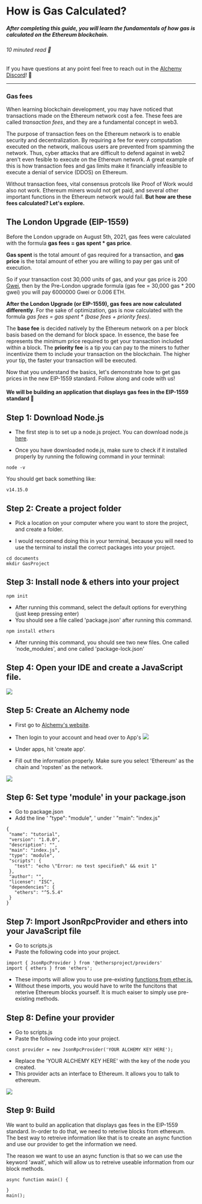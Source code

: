 # How is Gas Calculated? 
##### After completing this guide, you will learn the fundamentals of how gas is calculated on the Ethereum blockchain. 
###### 10 minuted read 📖

If you have questions at any point feel free to reach out in the [Alchemy Discord](https://discord.com/invite/mMGsVgd)! 🚀

_______
### Gas fees

When learning blockchain development, you may have noticed that transactions made on the Ethereum network cost a fee. These fees are called *transaction fees*, and they are a fundamental concept in web3.

The purpose of transaction fees on the Ethereum network is to enable security and decentralization. By requiring a fee for every computation executed on the network, malicous users are prevented from spamming the network. Thus, cyber attacks that are difficult to defend against in web2 aren't even fesible to execute on the Ethereum network. A great example of this is how transaction fees and gas limits make it financially infeasible to execute a denial of service (DDOS) on Ethereum. 

Without transaction fees, vital consensus protcols like Proof of Work would also not work. Ethereum miners would not get paid, and several other important functions in the Ethereum network would fail. **But how are these fees calculated? Let's explore.**



## The London Upgrade (EIP-1559)

Before the London upgrade on August 5th, 2021, gas fees were calculated with the formula **gas fees = gas spent * gas price**. 

**Gas spent** is the total amount of gas required for a transaction, and **gas price** is the total amount of ether you are willing to pay per gas unit of execution. 

So if your transaction cost 30,000 units of gas, and your gas price is 200 [Gwei](https://www.investopedia.com/terms/g/gwei-ethereum.asp#:~:text=Gwei%20is%20a%20denomination%20of,interference%20from%20a%20third%20party.), then by the Pre-London upgrade formula (gas fee = 30,000 gas * 200 gwei) you will pay 6000000 Gwei or 0.006 ETH. 

**After the London Upgrade (or EIP-1559), gas fees are now calculated differently**. For the sake of optimization, gas is now calculated with the formula *gas fees = gas spent * (base fees + priority fees)*. 

The **base fee** is decided natively by the Ethereum network on a per block basis based on the demand for block space. In essence, the base fee represents the minimum price required to get your transaction included within a block. The **priority fee** is a tip you can pay to the miners to futher incentivize them to include your transaction on the blockchain. The higher your tip, the faster your transaction will be executed. 

Now that you understand the basics, let's demonstrate how to get gas prices in the new EIP-1559 standard. Follow along and code with us!

#### We will be building an application that displays gas fees in the EIP-1559 standard 🚀


## Step 1: Download Node.js

* The first step is to set up a node.js project. You can download node.js [here](https://nodejs.org/en/download/). 

* Once you have downloaded node.js, make sure to check if it installed properly by running the following command in your terminal:

 ```
 node -v
  ```
  
  You should get back something like:

 ```
 v14.15.0
  ```

## Step 2: Create a project folder

* Pick a location on your computer where you want to store the project, and create a folder. 

* I would reccomend doing this in your terminal, because you will need to use the terminal to install the correct packages into your project.

 ```
 cd documents
 mkdir GasProject
  ```

## Step 3: Install node & ethers into your project

 ```
 npm init
  ```
 * After running this command, select the default options for everything (just keep pressing enter)
 * You should see a file called 'package.json' after running this command.

 ```
 npm install ethers
  ```

 * After running this command, you should see two new files. One called 'node_modules', and one called	'package-lock.json'
  ## Step 4: Open your IDE and create a JavaScript file.

![](https://raw.githubusercontent.com/KacieAhmed/Alchemy-TakeHome/main/images/tut-1.png)


## Step 5: Create an Alchemy node

* First go to [Alchemy's website](https://www.alchemy.com/). 
* Then login to your account and head over to App's
![](https://raw.githubusercontent.com/KacieAhmed/Alchemy-TakeHome/main/images/Alchemy-1.png)

* Under apps, hit 'create app'. 
* Fill out the information properly. Make sure you select 'Ethereum' as the chain and 'ropsten' as the network.

![](https://raw.githubusercontent.com/KacieAhmed/Alchemy-TakeHome/main/images/Alchemy-2.png)

## Step 6: Set type 'module' in your package.json
* Go to package.json
* Add the line '  "type": "module", ' under '  "main": "index.js" 

 ```
 {
  "name": "tutorial",
  "version": "1.0.0",
  "description": "",
  "main": "index.js",
  "type": "module",
  "scripts": {
    "test": "echo \"Error: no test specified\" && exit 1"
  },
  "author": "",
  "license": "ISC",
  "dependencies": {
    "ethers": "^5.5.4"
  }
}
  ```
## Step 7: Import JsonRpcProvider and ethers into your JavaScript file
* Go to scripts.js
* Paste the following code into your project.

 ```
 import { JsonRpcProvider } from '@ethersproject/providers'
import { ethers } from 'ethers';
  ```
* These imports will allow you to use pre-existing [functions from ether.js.](https://docs.ethers.io/v5/api/providers/provider/) 
* Without these imports, you would have to write the funcitons that reterive Ethereum blocks yourself. It is much eaiser to simply use pre-existing methods.

## Step 8: Define your provider

* Go to scripts.js
* Paste the following code into your project.

 ```
const provider = new JsonRpcProvider('YOUR ALCHEMY KEY HERE');
  ```
  
  * Replace the 'YOUR ALCHEMY KEY HERE' with the key of the node you created. 
  * This provider acts an interface to Ethereum. It allows you to talk to ethereum.

![](https://raw.githubusercontent.com/KacieAhmed/Alchemy-TakeHome/main/images/Alc-Key.png)

## Step 9: Build

We want to build an application that displays gas fees in the EIP-1559 standard. In-order to do that, we need to reterive blocks from ethereum. The best way to retreive information like that is to create an async function and use our provider to get the information we need. 

The reason we want to use an async function is that so we can use the keyword 'await', which will allow us to retreive useable information from our block methods.

 ```
async function main() {

}
main();
  ```
